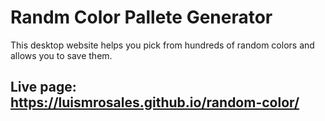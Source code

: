 # Randm Color Pallete Generator

This desktop website helps you pick from hundreds of random colors and allows you to save them.

## Live page: https://luismrosales.github.io/random-color/
